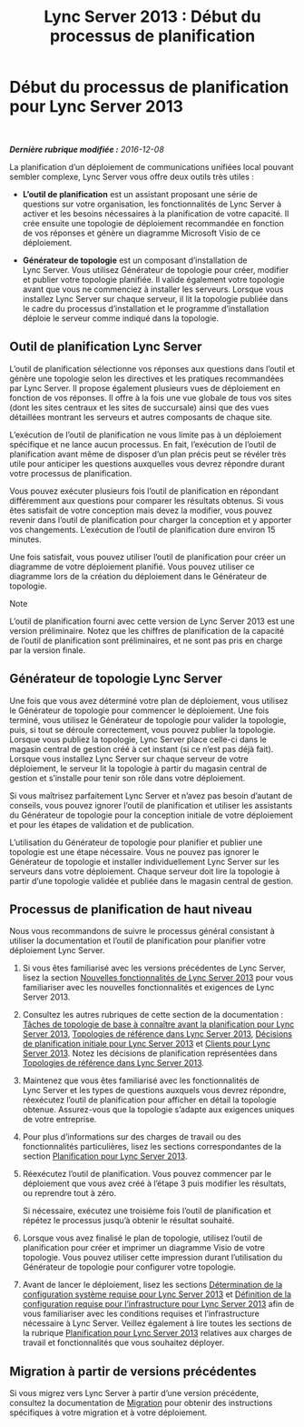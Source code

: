 ﻿---
title: 'Lync Server 2013 : Début du processus de planification'
TOCTitle: Début du processus de planification
ms:assetid: df3722b3-f859-49e1-b3ff-ee6863483731
ms:mtpsurl: https://technet.microsoft.com/fr-fr/library/Gg398986(v=OCS.15)
ms:contentKeyID: 49299091
ms.date: 12/10/2016
mtps_version: v=OCS.15
ms.translationtype: HT
---

# Début du processus de planification pour Lync Server 2013

 

_**Dernière rubrique modifiée :** 2016-12-08_

La planification d’un déploiement de communications unifiées local pouvant sembler complexe, Lync Server vous offre deux outils très utiles :

  - **L’outil de planification** est un assistant proposant une série de questions sur votre organisation, les fonctionnalités de Lync Server à activer et les besoins nécessaires à la planification de votre capacité. Il crée ensuite une topologie de déploiement recommandée en fonction de vos réponses et génère un diagramme Microsoft Visio de ce déploiement.

  - **Générateur de topologie** est un composant d’installation de Lync Server. Vous utilisez Générateur de topologie pour créer, modifier et publier votre topologie planifiée. Il valide également votre topologie avant que vous ne commenciez à installer les serveurs. Lorsque vous installez Lync Server sur chaque serveur, il lit la topologie publiée dans le cadre du processus d’installation et le programme d’installation déploie le serveur comme indiqué dans la topologie.

## Outil de planification Lync Server

L’outil de planification sélectionne vos réponses aux questions dans l’outil et génère une topologie selon les directives et les pratiques recommandées par Lync Server. Il propose également plusieurs vues de déploiement en fonction de vos réponses. Il offre à la fois une vue globale de tous vos sites (dont les sites centraux et les sites de succursale) ainsi que des vues détaillées montrant les serveurs et autres composants de chaque site.

L’exécution de l’outil de planification ne vous limite pas à un déploiement spécifique et ne lance aucun processus. En fait, l’exécution de l’outil de planification avant même de disposer d’un plan précis peut se révéler très utile pour anticiper les questions auxquelles vous devrez répondre durant votre processus de planification.

Vous pouvez exécuter plusieurs fois l’outil de planification en répondant différemment aux questions pour comparer les résultats obtenus. Si vous êtes satisfait de votre conception mais devez la modifier, vous pouvez revenir dans l’outil de planification pour charger la conception et y apporter vos changements. L’exécution de l’outil de planification dure environ 15 minutes.

Une fois satisfait, vous pouvez utiliser l’outil de planification pour créer un diagramme de votre déploiement planifié. Vous pouvez utiliser ce diagramme lors de la création du déploiement dans le Générateur de topologie.

> [!note]  
> L’outil de planification fourni avec cette version de Lync Server 2013 est une version préliminaire. Notez que les chiffres de planification de la capacité de l’outil de planification sont préliminaires, et ne sont pas pris en charge par la version finale.

## Générateur de topologie Lync Server

Une fois que vous avez déterminé votre plan de déploiement, vous utilisez le Générateur de topologie pour commencer le déploiement. Une fois terminé, vous utilisez le Générateur de topologie pour valider la topologie, puis, si tout se déroule correctement, vous pouvez publier la topologie. Lorsque vous publiez la topologie, Lync Server place celle-ci dans le magasin central de gestion créé à cet instant (si ce n’est pas déjà fait). Lorsque vous installez Lync Server sur chaque serveur de votre déploiement, le serveur lit la topologie à partir du magasin central de gestion et s’installe pour tenir son rôle dans votre déploiement.

Si vous maîtrisez parfaitement Lync Server et n’avez pas besoin d’autant de conseils, vous pouvez ignorer l’outil de planification et utiliser les assistants du Générateur de topologie pour la conception initiale de votre déploiement et pour les étapes de validation et de publication.

L’utilisation du Générateur de topologie pour planifier et publier une topologie est une étape nécessaire. Vous ne pouvez pas ignorer le Générateur de topologie et installer individuellement Lync Server sur les serveurs dans votre déploiement. Chaque serveur doit lire la topologie à partir d’une topologie validée et publiée dans le magasin central de gestion.

## Processus de planification de haut niveau

Nous vous recommandons de suivre le processus général consistant à utiliser la documentation et l’outil de planification pour planifier votre déploiement Lync Server.

1.  Si vous êtes familiarisé avec les versions précédentes de Lync Server, lisez la section [Nouvelles fonctionnalités de Lync Server 2013](lync-server-2013-new-features.md) pour vous familiariser avec les nouvelles fonctionnalités et exigences de Lync Server 2013.

2.  Consultez les autres rubriques de cette section de la documentation : [Tâches de topologie de base à connaître avant la planification pour Lync Server 2013](lync-server-2013-topology-basics-you-must-know-before-planning.md), [Topologies de référence dans Lync Server 2013](lync-server-2013-reference-topologies.md), [Décisions de planification initiale pour Lync Server 2013](lync-server-2013-initial-planning-decisions.md) et [Clients pour Lync Server 2013](lync-server-2013-clients.md). Notez les décisions de planification représentées dans [Topologies de référence dans Lync Server 2013](lync-server-2013-reference-topologies.md).

3.  Maintenez que vous êtes familiarisé avec les fonctionnalités de Lync Server et les types de questions auxquels vous devrez répondre, réexécutez l’outil de planification pour afficher en détail la topologie obtenue. Assurez-vous que la topologie s’adapte aux exigences uniques de votre entreprise.

4.  Pour plus d’informations sur des charges de travail ou des fonctionnalités particulières, lisez les sections correspondantes de la section [Planification pour Lync Server 2013](lync-server-2013-planning.md).

5.  Réexécutez l’outil de planification. Vous pouvez commencer par le déploiement que vous avez créé à l’étape 3 puis modifier les résultats, ou reprendre tout à zéro.
    
    Si nécessaire, exécutez une troisième fois l’outil de planification et répétez le processus jusqu’à obtenir le résultat souhaité.

6.  Lorsque vous avez finalisé le plan de topologie, utilisez l’outil de planification pour créer et imprimer un diagramme Visio de votre topologie. Vous pouvez utiliser cette impression durant l’utilisation du Générateur de topologie pour configurer votre topologie.

7.  Avant de lancer le déploiement, lisez les sections [Détermination de la configuration système requise pour Lync Server 2013](lync-server-2013-determining-your-system-requirements.md) et [Définition de la configuration requise pour l’infrastructure pour Lync Server 2013](lync-server-2013-determining-your-infrastructure-requirements.md) afin de vous familiariser avec les conditions requises et l’infrastructure nécessaire à Lync Server. Veillez également à lire toutes les sections de la rubrique [Planification pour Lync Server 2013](lync-server-2013-planning.md) relatives aux charges de travail et fonctionnalités que vous souhaitez déployer.

## Migration à partir de versions précédentes

Si vous migrez vers Lync Server à partir d’une version précédente, consultez la documentation de [Migration](migration.md) pour obtenir des instructions spécifiques à votre migration et à votre déploiement.

